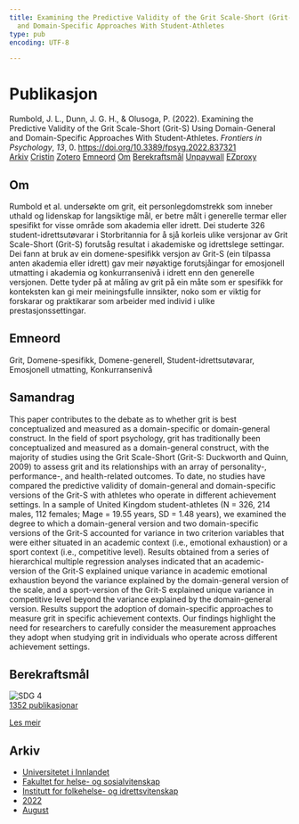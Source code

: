 ```yaml
---
title: Examining the Predictive Validity of the Grit Scale-Short (Grit-S) Using Domain-General
  and Domain-Specific Approaches With Student-Athletes
type: pub
encoding: UTF-8

---
```

<h1>Publikasjon</h1>
<article id="csl-bib-container-DFQ42ML6" class="csl-bib-container">
  <div class="csl-bib-body"> <div class="csl-entry">Rumbold, J. L., Dunn, J. G. H., &#38; Olusoga, P. (2022). Examining the Predictive Validity of the Grit Scale-Short (Grit-S) Using Domain-General and Domain-Specific Approaches With Student-Athletes. <i>Frontiers in Psychology</i>, <i>13</i>, 0. <a href="https://doi.org/10.3389/fpsyg.2022.837321">https://doi.org/10.3389/fpsyg.2022.837321</a></div> </div>
  <div class="csl-bib-buttons">
    <a href="#taxonomy-article-DFQ42ML6" alt="archive" class="csl-bib-button">Arkiv</a>
    <a href="https://app.cristin.no/results/show.jsf?id=2045926" alt="Cristin" class="csl-bib-button">Cristin</a>
    <a href="http://zotero.org/groups/5881554/items/DFQ42ML6" alt="Zotero" class="csl-bib-button">Zotero</a>
    <a href="#keywords-article-DFQ42ML6" alt="keywords" class="csl-bib-button">Emneord</a>
    <a href="#about-article-DFQ42ML6" alt="about_pub" class="csl-bib-button">Om</a>
    <a href="#sdg-article-DFQ42ML6" alt="sdg" class="csl-bib-button">Berekraftsmål</a>
    <a href="https://www.frontiersin.org/articles/10.3389/fpsyg.2022.837321/pdf" alt="Unpaywall" class="csl-bib-button">Unpaywall</a>
    <a href="https://www.frontiersin.org/articles/10.3389/fpsyg.2022.837321/pdf" alt="EZproxy" class="csl-bib-button">EZproxy</a>
  </div>
  <div id="csl-bib-meta-container-DFQ42ML6"></div>
</article>
<div id="csl-bib-meta-DFQ42ML6" class="csl-bib-meta">
  <article id="about-article-DFQ42ML6" class="about_pub-article">
    <h1>Om</h1>
    Rumbold et al. undersøkte om grit, eit personlegdomstrekk som inneber uthald og lidenskap for langsiktige mål, er betre målt i generelle termar eller spesifikt for visse område som akademia eller idrett. Dei studerte 326 student-idrettsutøvarar i Storbritannia for å sjå korleis ulike versjonar av Grit Scale-Short (Grit-S) forutsåg resultat i akademiske og idrettslege settingar. Dei fann at bruk av ein domene-spesifikk versjon av Grit-S (ein tilpassa anten akademia eller idrett) gav meir nøyaktige forutsjåingar for emosjonell utmatting i akademia og konkurransenivå i idrett enn den generelle versjonen. Dette tyder på at måling av grit på ein måte som er spesifikk for konteksten kan gi meir meiningsfulle innsikter, noko som er viktig for forskarar og praktikarar som arbeider med individ i ulike prestasjonssettingar.
  </article>
  <article id="keywords-article-DFQ42ML6" class="keywords-article">
    <h1>Emneord</h1>
    Grit, Domene-spesifikk, Domene-generell, Student-idrettsutøvarar, Emosjonell utmatting, Konkurransenivå
  </article>
  <article id="abstract-article-DFQ42ML6" class="abstract-article">
    <h1>Samandrag</h1>
    This paper contributes to the debate as to whether grit is best conceptualized and measured as a domain-specific or domain-general construct. In the field of sport psychology, grit has traditionally been conceptualized and measured as a domain-general construct, with the majority of studies using the Grit Scale-Short (Grit-S: Duckworth and Quinn, 2009) to assess grit and its relationships with an array of personality-, performance-, and health-related outcomes. To date, no studies have compared the predictive validity of domain-general and domain-specific versions of the Grit-S with athletes who operate in different achievement settings. In a sample of United Kingdom student-athletes (N = 326, 214 males, 112 females; Mage = 19.55 years, SD = 1.48 years), we examined the degree to which a domain-general version and two domain-specific versions of the Grit-S accounted for variance in two criterion variables that were either situated in an academic context (i.e., emotional exhaustion) or a sport context (i.e., competitive level). Results obtained from a series of hierarchical multiple regression analyses indicated that an academic-version of the Grit-S explained unique variance in academic emotional exhaustion beyond the variance explained by the domain-general version of the scale, and a sport-version of the Grit-S explained unique variance in competitive level beyond the variance explained by the domain-general version. Results support the adoption of domain-specific approaches to measure grit in specific achievement contexts. Our findings highlight the need for researchers to carefully consider the measurement approaches they adopt when studying grit in individuals who operate across different achievement settings.
  </article>
  <article id="sdg-article-DFQ42ML6" class="sdg-article">
    <h1>Berekraftsmål</h1>
    <div class="sdg-container"><div id="sdg4" class="sdg">
        <img src="{{< params subfolder >}}images/sdg/sdg04_nn.png" class="image" alt="SDG 4">
        <div class="sdg-overlay">
          <a href="{{< params subfolder >}}nn/archive/?sdg=4#archive" class="sdg-publication-count"><span>1352</span> publikasjonar</a>
          <p><a href="https://fn.no/om-fn/fns-baerekraftsmaal/god-utdanning?lang=nno-NO" class="sdg-read-more">Les meir</a></p>
        </div>
      </div></div>
  </article>
  <article id="taxonomy-article-DFQ42ML6" class="taxonomy-article">
    <h1>Arkiv</h1>
    <ul>
      <li><a href="{{< params subfolder >}}nn/archive/?key=3DCRN523">Universitetet i Innlandet</a></li>
      <li><a href="{{< params subfolder >}}nn/archive/?key=IDKFS3MX">Fakultet for helse- og sosialvitenskap</a></li>
      <li><a href="{{< params subfolder >}}nn/archive/?key=FJXE3Z8X">Institutt for folkehelse- og idrettsvitenskap</a></li>
      <li><a href="{{< params subfolder >}}nn/archive/?key=P2L6JC54">2022</a></li>
      <li><a href="{{< params subfolder >}}nn/archive/?key=GIUHPUM4">August</a></li>
    </ul>
  </article>
</div>
